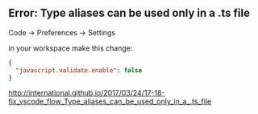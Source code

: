 ## Error: Type aliases can be used only in a .ts file

Code -> Preferences -> Settings

in your workspace make this change:

```json
{
  "javascript.validate.enable": false
}
```

http://international.github.io/2017/03/24/17-18-fix_vscode_flow_Type_aliases_can_be_used_only_in_a_.ts_file
